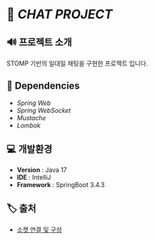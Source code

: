 # 💬 ***CHAT PROJECT***
## 🔊 프로젝트 소개
STOMP 기반의 일대일 채팅을 구현한 프로젝트 입니다.

## 🎨 Dependencies
- *Spring Web*
- *Spring WebSocket*
- *Mustache*
- *Lombok*


## 💻 개발환경
- **Version** : Java 17
- **IDE** : IntelliJ
- **Framework** : SpringBoot 3.4.3


## 🏷 출처
- [소켓 연결 및 구성](https://adjh54.tistory.com/573#5.%20ChatWebSocketHandler%20%ED%81%B4%EB%9E%98%EC%8A%A4%20%EA%B5%AC%EC%84%B1-1-11)
